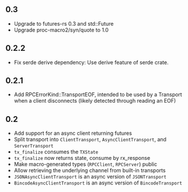 ## 0.3
  * Upgrade to futures-rs 0.3 and std::Future
  * Upgrade proc-macro2/syn/quote to 1.0
## 0.2.2
 * Fix serde derive dependency: Use derive feature of serde crate.

## 0.2.1
 * Add RPCErrorKind::TransportEOF, intended to be used by a Transport
   when a client disconnects (likely detected through reading an EOF)

## 0.2
 * Add support for an async client returning futures
 * Split transport into `ClientTransport`, `AsyncClientTransport`, and `ServerTransport`
 * `tx_finalize` consumes the `TXState`
 * `tx_finalize` now returns state, consume by rx\_response
 * Make macro-generated types (`RPCClient`, `RPCServer`) public
 * Allow retrieving the underlying channel from built-in transports
 * `JSONAsyncClientTransport` is an async version of `JSONTransport`
 * `BincodeAsyncClientTransport` is an async version of `BincodeTransport`

